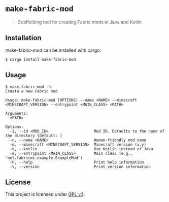 # `make-fabric-mod`

>Scaffolding tool for creating Fabric mods in Java and Kotlin

## Installation

make-fabric-mod can be installed with cargo:

```
$ cargo install make-fabric-mod
```

## Usage

```
$ make-fabric-mod -h
Create a new Fabric mod

Usage: make-fabric-mod [OPTIONS] --name <NAME> --minecraft <MINECRAFT_VERSION> --entrypoint <MAIN_CLASS> <PATH>

Arguments:
  <PATH>  

Options:
  -i, --id <MOD_ID>                    Mod ID. Defaults to the name of the directory [default: ]
  -n, --name <NAME>                    Human-friendly mod name
  -m, --minecraft <MINECRAFT_VERSION>  Minecraft version (x.y)
  -k, --kotlin                         Use Kotlin instead of Java
  -e, --entrypoint <MAIN_CLASS>        Main class (e.g., 'net.fabricmc.example.ExampleMod')
  -h, --help                           Print help information
  -V, --version                        Print version information
```

## License

This project is licensed under [GPL v3](LICENSE.md).
